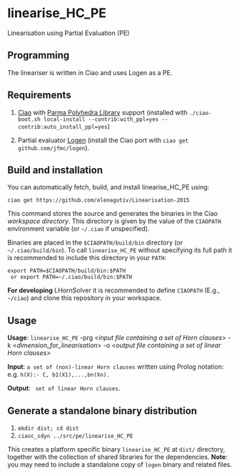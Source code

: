 # linearise\_HC\_PE
Linearisation using Partial Evaluation (PE)

## Programming 

The lineariser  is written in Ciao and  uses
Logen as a PE.

## Requirements
1. [Ciao](http://github.com/ciao-lang/ciao) with
   [Parma Polyhedra Library](http://bugseng.com/products/ppl/) support
   (installed with `./ciao-boot.sh local-install
   --contrib:with_ppl=yes --contrib:auto_install_ppl=yes`)

2. Partial evaluator [Logen](https://github.com/leuschel/logen)
   (install the Ciao port with `ciao get github.com/jfmc/logen`).

## Build and installation

You can automatically fetch, build, and install linearise\_HC\_PE using:

```
ciao get https://github.com/elenagutiv/Linearisation-2015
```

This command stores the source and generates the binaries in the Ciao
_workspace directory_. This directory is given by the value of the
`CIAOPATH` environment variable (or `~/.ciao` if unspecified).

Binaries are placed in the `$CIAOPATH/build/bin` directory (or
`~/.ciao/build/bin`). To call `linearise_HC_PE` without specifying its
full path it is recommended to include this directory in your `PATH`:

```
export PATH=$CIAOPATH/build/bin:$PATH
 or export PATH=~/.ciao/build/bin:$PATH
```

**For developing** LHornSolver it is recommended to define `CIAOPATH`
(E.g., `~/ciao`) and clone this repository in your workspace.

## Usage

**Usage**: `linearise_HC_PE` -prg <*input file containing a set of Horn clauses*\> -k <*dimension_for_linearisation*\> -o <*output file containing a set of linear Horn clauses*\>

**Input**: `a set of (non)-linear Horn clauses` written using Prolog
notation: e.g. `h(X):- C, b1(X1),...,bn(Xn).`

**Output**: ` set of linear Horn clauses`.

## Generate a standalone binary distribution



1. `mkdir dist; cd dist`
2. `ciaoc_sdyn ../src/pe/linearise_HC_PE`

This creates a platform specific binary `linearise_HC_PE` at `dist/`
directory, together with the collection of shared libraries for the
dependencies. **Note**: you may need to include a standalone copy of
`logen` binary and related files.

